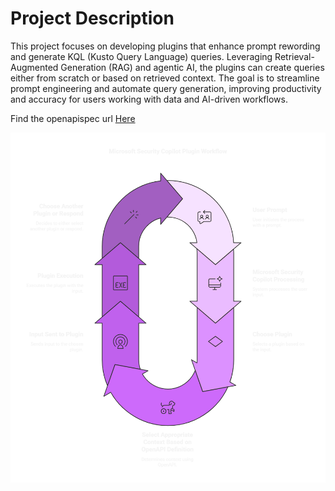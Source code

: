 # Project Description

This project focuses on developing plugins that enhance prompt rewording and generate KQL (Kusto Query Language) queries. Leveraging Retrieval-Augmented Generation (RAG) and agentic AI, the plugins can create queries either from scratch or based on retrieved context. The goal is to streamline prompt engineering and automate query generation, improving productivity and accuracy for users working with data and AI-driven workflows.

Find the openapispec url [Here](https://github.com/Sharukesh3/open-api-spec)


![plugin_workflow](assets/images/plug%20in%20-%20visual%20selection.png)
